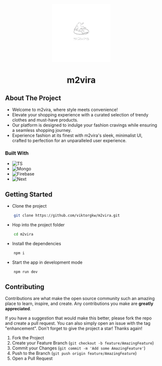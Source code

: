 <div align="center">

  <img src="/public/logo-white.png" alt="Logo" width="192" height="192">

# m2vira

</div>

## About The Project

- Welcome to m2vira, where style meets convenience!
- Elevate your shopping experience with a curated selection of trendy clothes and must-have products.
- Our platform is designed to indulge your fashion cravings while ensuring a seamless shopping journey.
- Experience fashion at its finest with m2vira's sleek, minimalist UI, crafted to perfection for an unparalleled user experience.

### Built With

- ![TS][TS]
- ![Mongo][Mongo]
- ![Firebase][Firebase]
- ![Next][Next.js]

## Getting Started

- Clone the project

```bash
    git clone https://github.com/viktorgkw/m2vira.git
```

- Hop into the project folder

```bash
    cd m2vira
```

- Install the dependencies

```bash
    npm i
```

- Start the app in development mode

```bash
    npm run dev
```

## Contributing

Contributions are what make the open source community such an amazing place to learn, inspire, and create. Any contributions you make are **greatly appreciated**.

If you have a suggestion that would make this better, please fork the repo and create a pull request. You can also simply open an issue with the tag "enhancement".
Don't forget to give the project a star! Thanks again!

1. Fork the Project
2. Create your Feature Branch (`git checkout -b feature/AmazingFeature`)
3. Commit your Changes (`git commit -m 'Add some AmazingFeature'`)
4. Push to the Branch (`git push origin feature/AmazingFeature`)
5. Open a Pull Request

[Next.js]: https://img.shields.io/badge/next.js-000000?style=for-the-badge&logo=nextdotjs&logoColor=white
[TS]: https://img.shields.io/badge/typescript-007ACC?style=for-the-badge&logo=typescript&logoColor=white
[Mongo]: https://img.shields.io/badge/mongodb-3FA037?style=for-the-badge&logo=mongodb&logoColor=white
[Firebase]: https://img.shields.io/badge/firebase-FFCA28?style=for-the-badge&logo=mongodb&logoColor=white
